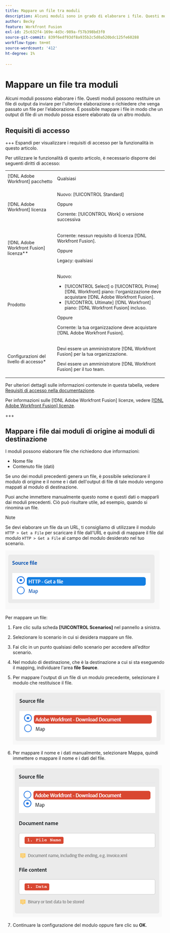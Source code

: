 ```yaml
---
title: Mappare un file tra moduli
description: Alcuni moduli sono in grado di elaborare i file. Questi moduli possono restituire un file di output da inviare per l'ulteriore elaborazione o richiedere che venga trasmesso un file per l'elaborazione. Prima che questi moduli possano lavorare insieme per elaborare i file, devono essere mappati l’uno sull’altro.
author: Becky
feature: Workfront Fusion
exl-id: 25c632f4-169e-4d3c-989a-f57b398bd3f0
source-git-commit: 839f6edf93df8a935b2c5d0a520bdc125fe60288
workflow-type: tm+mt
source-wordcount: '412'
ht-degree: 1%

---
```


# Mappare un file tra moduli

Alcuni moduli possono elaborare i file. Questi moduli possono restituire un file di output da inviare per l&#39;ulteriore elaborazione o richiedere che venga passato un file per l&#39;elaborazione. È possibile mappare i file in modo che un output di file di un modulo possa essere elaborato da un altro modulo.

## Requisiti di accesso

+++ Espandi per visualizzare i requisiti di accesso per la funzionalità in questo articolo.

Per utilizzare le funzionalità di questo articolo, è necessario disporre dei seguenti diritti di accesso:

<table style="table-layout:auto">
 <col> 
 <col> 
 <tbody> 
  <tr> 
   <td role="rowheader">[!DNL Adobe Workfront] pacchetto</td> 
   <td> <p>Qualsiasi</p> </td> 
  </tr> 
  <tr data-mc-conditions=""> 
   <td role="rowheader">[!DNL Adobe Workfront] licenza</td> 
   <td> <p>Nuovo: [!UICONTROL Standard]</p><p>Oppure</p><p>Corrente: [!UICONTROL Work] o versione successiva</p> </td> 
  </tr> 
  <tr> 
   <td role="rowheader">[!DNL Adobe Workfront Fusion] licenza**</td> 
   <td>
   <p>Corrente: nessun requisito di licenza [!DNL Workfront Fusion].</p>
   <p>Oppure</p>
   <p>Legacy: qualsiasi </p>
   </td> 
  </tr> 
  <tr> 
   <td role="rowheader">Prodotto</td> 
   <td>
   <p>Nuovo:</p> <ul><li>[!UICONTROL Select] o [!UICONTROL Prime] [!DNL Workfront] piano: l'organizzazione deve acquistare [!DNL Adobe Workfront Fusion].</li><li>[!UICONTROL Ultimate] [!DNL Workfront] piano: [!DNL Workfront Fusion] incluso.</li></ul>
   <p>Oppure</p>
   <p>Corrente: la tua organizzazione deve acquistare [!DNL Adobe Workfront Fusion].</p>
   </td> 
  </tr>
  <tr data-mc-conditions=""> 
   <td role="rowheader">Configurazioni del livello di accesso*</td> 
   <td> 
     <p>Devi essere un amministratore [!DNL Workfront Fusion] per la tua organizzazione.</p>
     <p>Devi essere un amministratore [!DNL Workfront Fusion] per il tuo team.</p>
   </td> 
  </tr> 
   </td> 
  </tr> 
 </tbody> 
</table>

Per ulteriori dettagli sulle informazioni contenute in questa tabella, vedere [Requisiti di accesso nella documentazione](/help/workfront-fusion/references/licenses-and-roles/access-level-requirements-in-documentation.md).

Per informazioni sulle [!DNL Adobe Workfront Fusion] licenze, vedere [[!DNL Adobe Workfront Fusion] licenze](/help/workfront-fusion/set-up-and-manage-workfront-fusion/licensing-operations-overview/license-automation-vs-integration.md).

+++

## Mappare i file dai moduli di origine ai moduli di destinazione

I moduli possono elaborare file che richiedono due informazioni:

* Nome file
* Contenuto file (dati)

Se uno dei moduli precedenti genera un file, è possibile selezionare il modulo di origine e il nome e i dati dell&#39;output di file di tale modulo vengono mappati al modulo di destinazione.

Puoi anche immettere manualmente questo nome e questi dati o mapparli dai moduli precedenti. Ciò può risultare utile, ad esempio, quando si rinomina un file.

>[!NOTE]
>
>Se devi elaborare un file da un URL, ti consigliamo di utilizzare il modulo `HTTP > Get a File` per scaricare il file dall&#39;URL e quindi di mappare il file dal modulo `HTTP > Get a File` al campo del modulo desiderato nel tuo scenario.
>
>![File mappa](assets/map-source-file.png)

Per mappare un file:

1. Fare clic sulla scheda **[!UICONTROL Scenarios]** nel pannello a sinistra.
1. Selezionare lo scenario in cui si desidera mappare un file.
1. Fai clic in un punto qualsiasi dello scenario per accedere all’editor scenario.
1. Nel modulo di destinazione, che è la destinazione a cui si sta eseguendo il mapping, individuare l&#39;area **file Source**.
1. Per mappare l&#39;output di un file di un modulo precedente, selezionare il modulo che restituisce il file.

   ![](assets/wf-download-document.png)

1. Per mappare il nome e i dati manualmente, selezionare Mappa, quindi immettere o mappare il nome e i dati del file.

   ![](assets/use-the-map-option.png)

1. Continuare la configurazione del modulo oppure fare clic su **OK**.

